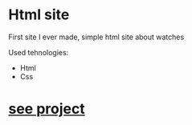 # Html site
First site I ever made, simple html site about watches

Used tehnologies:
  - Html
  - Css

# [see project](https://atodorovic275.github.io/html_site/index.html)
